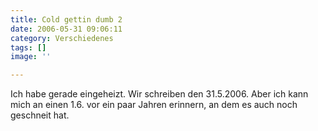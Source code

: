 ```yaml
---
title: Cold gettin dumb 2
date: 2006-05-31 09:06:11
category: Verschiedenes
tags: []
image: ''

---
```


Ich habe gerade eingeheizt. Wir schreiben den 31.5.2006. Aber ich kann mich an einen 1.6. vor ein paar Jahren erinnern, an dem es auch noch geschneit hat.
